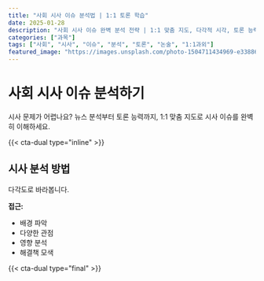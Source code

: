 ```yaml
---
title: "사회 시사 이슈 분석법 | 1:1 토론 학습"
date: 2025-01-28
description: "사회 시사 이슈 완벽 분석 전략 | 1:1 맞춤 지도, 다각적 시각, 토론 능력 [2025년]"
categories: ["과목"]
tags: ["사회", "시사", "이슈", "분석", "토론", "논술", "1:1과외"]
featured_image: "https://images.unsplash.com/photo-1504711434969-e33886168f5c?w=1200&h=630&fit=crop"
---
```


# 사회 시사 이슈 분석하기

시사 문제가 어렵나요? 뉴스 분석부터 토론 능력까지, 1:1 맞춤 지도로 시사 이슈를 완벽히 이해하세요.

{{< cta-dual type="inline" >}}

## 시사 분석 방법

다각도로 바라봅니다.

**접근:**
- 배경 파악
- 다양한 관점
- 영향 분석
- 해결책 모색

{{< cta-dual type="final" >}}
